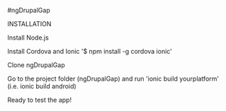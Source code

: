 #ngDrupalGap

INSTALLATION

 Install Node.js

 Install Cordova and  Ionic '$ npm install -g cordova ionic'

 Clone ngDrupalGap

 Go to the project folder (ngDrupalGap) and run 'ionic build yourplatform' (i.e. ionic build android)

 Ready to test the app!